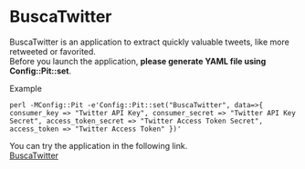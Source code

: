 BuscaTwitter
============
BuscaTwitter is an application to extract quickly valuable tweets, like more retweeted or favorited.  
Before you launch the application, **please generate YAML file using Config::Pit::set**. 

Example

`perl -MConfig::Pit -e'Config::Pit::set("BuscaTwitter", data=>{ consumer_key => "Twitter API Key", consumer_secret => "Twitter API Key Secret", access_token_secret => "Twitter Access Token Secret", access_token => "Twitter Access Token" })'`

You can try the application in the following link.  
[BuscaTwitter](https://buscatwitter.herokuapp.com "BuscaTwitter")
